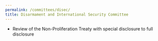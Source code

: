 ```yaml
---
permalink: /committees/disec/
title: Disarmament and International Security Committee
---
```

- Review of the Non-Proliferation Treaty with special disclosure to full disclosure